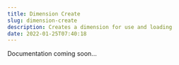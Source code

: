 ```yaml
---
title: Dimension Create
slug: dimension-create
description: Creates a dimension for use and loading
date: 2022-01-25T07:40:18
---
```



Documentation coming soon...